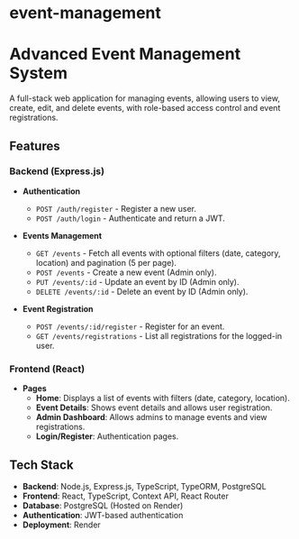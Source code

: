 # event-management

# Advanced Event Management System

A full-stack web application for managing events, allowing users to view, create, edit, and delete events, with role-based access control and event registrations.

## Features

### Backend (Express.js)
- **Authentication**
  - `POST /auth/register` - Register a new user.
  - `POST /auth/login` - Authenticate and return a JWT.

- **Events Management**
  - `GET /events` - Fetch all events with optional filters (date, category, location) and pagination (5 per page).
  - `POST /events` - Create a new event (Admin only).
  - `PUT /events/:id` - Update an event by ID (Admin only).
  - `DELETE /events/:id` - Delete an event by ID (Admin only).

- **Event Registration**
  - `POST /events/:id/register` - Register for an event.
  - `GET /events/registrations` - List all registrations for the logged-in user.

### Frontend (React)
- **Pages**
  - **Home**: Displays a list of events with filters (date, category, location).
  - **Event Details**: Shows event details and allows user registration.
  - **Admin Dashboard**: Allows admins to manage events and view registrations.
  - **Login/Register**: Authentication pages.


## Tech Stack
- **Backend**: Node.js, Express.js, TypeScript, TypeORM, PostgreSQL
- **Frontend**: React, TypeScript, Context API, React Router
- **Database**: PostgreSQL (Hosted on Render)
- **Authentication**: JWT-based authentication
- **Deployment**: Render
